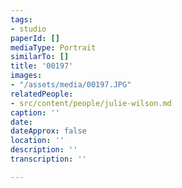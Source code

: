 ```yaml
---
tags:
- studio
paperId: []
mediaType: Portrait
similarTo: []
title: '00197'
images:
- "/assets/media/00197.JPG"
relatedPeople:
- src/content/people/julie-wilson.md
caption: ''
date: 
dateApprox: false
location: ''
description: ''
transcription: ''

---
```


